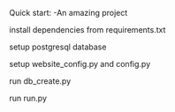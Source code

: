 Quick start: -An amazing project

install dependencies from requirements.txt

setup postgresql database

setup website_config.py and config.py

run db_create.py

run run.py
